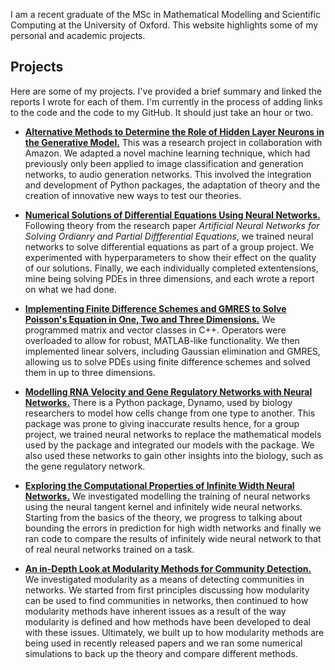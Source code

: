 I am a recent graduate of the MSc in Mathematical Modelling and Scientific Computing at the University of Oxford. This website highlights some of my personal and academic projects.

## Projects
Here are some of my projects. I've provided a brief summary and linked the reports I wrote for each of them. I'm currently in the process of adding links to the code and the code to my GitHub. It should just take an hour or two.

- [**Alternative Methods to Determine the Role of Hidden Layer Neurons in the Generative Model.**](docs/Diss-final.pdf) This was a research project in collaboration with Amazon. We adapted a novel machine learning technique, which had previously only been applied to image classification and generation networks, to audio generation networks. This involved the integration and development of Python packages, the adaptation of theory and the creation of innovative new ways to test our theories.

- [**Numerical Solutions of Differential Equations Using Neural Networks.**](docs/Computing_case_study-final.pdf) Following theory from the research paper _Artificial Neural Networks for Solving Ordianry and Partial Diffferential Equations_, we trained neural networks to solve differential equations as part of a group project. We  experimented with hyperparameters to show their effect on the quality of our solutions. Finally, we each individually completed extentensions, mine being solving PDEs in three dimensions, and each wrote a report on what we had done.

- [**Implementing Finite Difference Schemes and GMRES to Solve Poisson's Equation in One, Two and Three Dimensions.**](docs/C___project-final.pdf) We programmed matrix and vector classes in C++. Operators were overloaded to allow for robust, MATLAB-like functionality. We then implemented linear solvers, including Gaussian elimination and GMRES, allowing us to solve PDEs using finite difference schemes and solved them in up to three dimensions.

- [**Modelling RNA Velocity and Gene Regulatory Networks with Neural Networks.**](docs/Modelling_case_study-final.pdf) There is a Python package, Dynamo, used by biology researchers to model how cells change from one type to another. This package was prone to giving inaccurate results hence, for a group project, we trained neural networks to replace the mathematical models used by the package and integrated our models with the package. We also used these networks to gain other insights into the biology, such as the gene regulatory network.

- [**Exploring the Computational Properties of Infinite Width Neural Networks.**](docs/final-draft.pdf) We investigated modelling the training of neural networks using the neural tangent kernel and infinitely wide neural networks. Starting from the basics of the theory, we progress to talking about bounding the errors in prediction for high width networks and finally we ran code to compare the results of infinitely wide neural network to that of real neural networks trained on a task.

- [**An in-Depth Look at Modularity Methods for Community Detection.**](docs/Networks_project-final.pdf) We investigated modularity as a means of detecting communities in networks. We started from first principles discussing how modularity can be used to find communities in networks, then continued to how modularity methods have inherent issues as a result of the way modularity is defined and how methods have been developed to deal with these issues. Ultimately, we built up to how modularity methods are being used in recently released papers and we ran some numerical simulations to back up the theory and compare different methods.  
